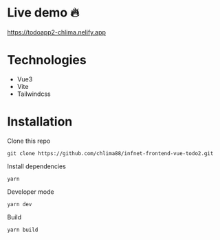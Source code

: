 # Live demo 🔥

https://todoapp2-chlima.nelify.app

# Technologies

- Vue3
- Vite
- Tailwindcss

# Installation

Clone this repo

```
git clone https://github.com/chlima88/infnet-frontend-vue-todo2.git
```

Install dependencies

```
yarn
```

Developer mode

```
yarn dev
```

Build

```
yarn build
```
